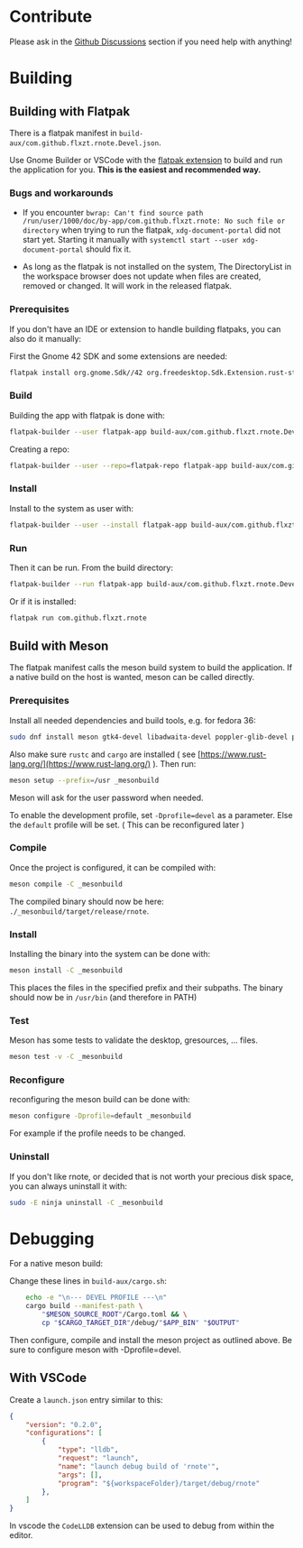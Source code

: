# Contribute
Please ask in the [Github Discussions](https://github.com/flxzt/rnote/discussions) section if you need help with anything!

# Building
## Building with Flatpak
There is a flatpak manifest in `build-aux/com.github.flxzt.rnote.Devel.json`.

Use Gnome Builder or VSCode with the [flatpak extension](https://marketplace.visualstudio.com/items?itemName=bilelmoussaoui.flatpak-vscode) to build and run the application for you. **This is the easiest and recommended way.**

### Bugs and workarounds
- If you encounter `bwrap: Can't find source path /run/user/1000/doc/by-app/com.github.flxzt.rnote: No such file or directory` when trying to run the flatpak, `xdg-document-portal` did not start yet. Starting it manually with `systemctl start --user xdg-document-portal` should fix it.

- As long as the flatpak is not installed on the system, The DirectoryList in the workspace browser does not update when files are created, removed or changed. It will work in the released flatpak.

### Prerequisites
If you don't have an IDE or extension to handle building flatpaks, you can also do it manually:

First the Gnome 42 SDK and some extensions are needed:

```bash
flatpak install org.gnome.Sdk//42 org.freedesktop.Sdk.Extension.rust-stable//21.08 org.gnome.Platform//42 org.freedesktop.Sdk.Extension.llvm13
```
### Build
Building the app with flatpak is done with:

```bash
flatpak-builder --user flatpak-app build-aux/com.github.flxzt.rnote.Devel.json
```

Creating a repo:

```bash
flatpak-builder --user --repo=flatpak-repo flatpak-app build-aux/com.github.flxzt.rnote.Devel.json
```


### Install
Install to the system as user with:

```bash
flatpak-builder --user --install flatpak-app build-aux/com.github.flxzt.rnote.Devel.json
```

### Run
Then it can be run.
From the build directory:

```bash
flatpak-builder --run flatpak-app build-aux/com.github.flxzt.rnote.Devel.json rnote
```

Or if it is installed:

```bash
flatpak run com.github.flxzt.rnote
```

## Build with Meson
The flatpak manifest calls the meson build system to build the application.
If a native build on the host is wanted, meson can be called directly.

### Prerequisites

Install all needed dependencies and build tools, e.g. for fedora 36:
```bash
sudo dnf install meson gtk4-devel libadwaita-devel poppler-glib-devel poppler-data
```

Also make sure `rustc` and `cargo` are installed ( see [https://www.rust-lang.org/](https://www.rust-lang.org/) ). Then run:

```bash
meson setup --prefix=/usr _mesonbuild
```
Meson will ask for the user password when needed.

To enable the development profile, set `-Dprofile=devel` as a parameter. Else the `default` profile will be set. ( This can be reconfigured later )

### Compile
Once the project is configured, it can be compiled with:

```bash
meson compile -C _mesonbuild
```

The compiled binary should now be here: `./_mesonbuild/target/release/rnote`.

### Install
Installing the binary into the system can be done with:

```bash
meson install -C _mesonbuild
```

This places the files in the specified prefix and their subpaths. The binary should now be in `/usr/bin` (and therefore in PATH)

### Test
Meson has some tests to validate the desktop, gresources, ... files.

```bash
meson test -v -C _mesonbuild
```

### Reconfigure
reconfiguring the meson build can be done with:

```bash
meson configure -Dprofile=default _mesonbuild
```

For example if the profile needs to be changed.

### Uninstall
If you don't like rnote, or decided that is not worth your precious disk space, you can always uninstall it with:

```bash
sudo -E ninja uninstall -C _mesonbuild
```

# Debugging
For a native meson build:

Change these lines in `build-aux/cargo.sh`:
```bash
    echo -e "\n--- DEVEL PROFILE ---\n"
    cargo build --manifest-path \
        "$MESON_SOURCE_ROOT"/Cargo.toml && \
        cp "$CARGO_TARGET_DIR"/debug/"$APP_BIN" "$OUTPUT"
```

Then configure, compile and install the meson project as outlined above. Be sure to configure meson with -Dprofile=devel.

## With VSCode
Create a `launch.json` entry similar to this:
```json
{
    "version": "0.2.0",
    "configurations": [
        {
            "type": "lldb",
            "request": "launch",
            "name": "launch debug build of 'rnote'",
            "args": [],
            "program": "${workspaceFolder}/target/debug/rnote"
        },
    ]
}
```

In vscode the `CodeLLDB` extension can be used to debug from within the editor.